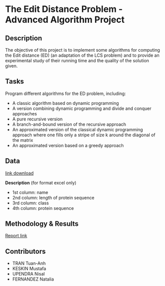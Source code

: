 # The Edit Distance Problem - Advanced Algorithm Project

## Description
The objective of this project is to implement some algorithms for computing the Edit distance (ED) (an adaptation of the LCS problem) and to provide an experimental study of their running time and the quality of the solution given.

## Tasks
Program different algorithms for the ED problem, including:

- A classic algorithm based on dynamic programming
- A version combining dynamic programming and divide and conquer approaches
- A pure recursive version
- A branch-and-bound version of the recursive approach
- An approximated version of the classical dynamic programming approach where one fills only a stripe of
size k around the diagonal of the matrix
- An approximated version based on a greedy approach 

## Data
[link download](http://forge.info.univ-angers.fr/~gh/Shspdb/index.php?action=0&mode=0)

**Description** (for format excel only)
- 1st column: name
- 2nd column: length of protein sequence
- 3rd column: class
- 4th column: protein sequence

## Methodology & Results
[Report link](https://github.com/trantuananhvn93/Advanced-Algorithm-Project/blob/master/Advanced_Algorithms_Report.pdf)

## Contributors
- TRAN Tuan-Anh
- KESKIN Mustafa
- UPENDRA Nisal
- FERNANDEZ Natalia
